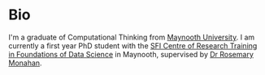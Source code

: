 Bio
===

I'm a graduate of Computational Thinking from [Maynooth University](https://www.maynoothuniversity.ie).
I am currently a first year PhD student with the [SFI Centre of Research Training in Foundations of Data Science](https://www.data-science.ie) in Maynooth, supervised by [Dr Rosemary Monahan](https://www.maynoothuniversity.ie/faculty-science-engineering/our-people/rosemary-monahan).

